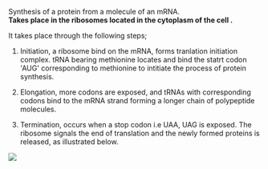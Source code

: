 Synthesis of a protein from a molecule of an mRNA.    
**Takes place in the ribosomes located in the cytoplasm of the cell .**    


It takes place through the following steps;  

  1. Initiation, a ribosome bind on the mRNA, forms tranlation initiation complex. tRNA bearing methionine locates and bind the statrt codon 'AUG' corresponding to methionine to intitiate the process of protein synthesis.

  2. Elongation, more codons are exposed, and tRNAs with corresponding codons bind to the mRNA strand forming a longer chain of polypeptide molecules.    

  3. Termination, occurs when a stop codon i.e UAA, UAG is exposed. The ribosome signals the end of translation and the newly formed proteins is released, as illustrated below.    
  
  
  





![](https://www.nature.com/scitable/content/ne0000/ne0000/ne0000/ne0000/105292500/44376_38a.jpg)

